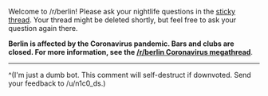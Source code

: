 Welcome to /r/berlin! Please ask your nightlife questions in the [sticky thread](https://www.reddit.com/r/berlin/comments/epylro/visiting_berlin_moving_here_going_clubbing_have_a/). Your thread might be deleted shortly, but feel free to ask your question again there.

**Berlin is affected by the Coronavirus pandemic. Bars and clubs are closed. For more information, see the [/r/berlin Coronavirus megathread](https://www.reddit.com/r/berlin/comments/fgk8ez/berlins_coronavirus_megathread_live_updates/)**.

----

^(I'm just a dumb bot. This comment will self-destruct if downvoted. Send your feedback to /u/n1c0_ds.)
